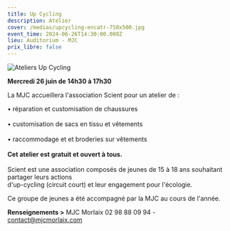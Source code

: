 ```yaml
---
title: Up Cycling
description: Atelier
cover: /medias/upcycling-encatr-750x500.jpg
event_time: 2024-06-26T14:30:00.000Z
lieu: Auditorium - MJC
prix_libre: false
---
```

![Ateliers Up Cycling](/medias/upcycling-page-750px0.jpg "Ateliers Up Cycling")

**Mercredi 26 juin de 14h30 à 17h30**

La MJC accueillera l'association Scient pour un atelier de :  

• réparation et customisation de chaussures\
\
• customisation de sacs en tissu et vêtements\
\
• raccommodage et et broderies sur vêtements\
\
**Cet atelier est gratuit et ouvert à tous.**\
\
Scient est une association composés de jeunes de 15 à 18 ans souhaitant partager leurs actions \
d'up-cycling (circuit court) et leur engagement pour l'écologie.

Ce groupe de jeunes a été accompagné par la MJC au cours de l'année.

**Renseignements >** MJC Morlaix 02 98 88 09 94 - [contact@mjcmorlaix.com](mailto:contact@mjcmorlaix.com)